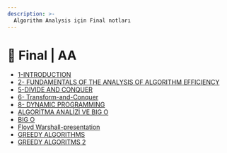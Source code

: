 ```yaml
---
description: >-
  Algorithm Analysis için Final notları
---
```


# 📅 Final \| AA

<!--YPackage.YGitbookIntegration-tarafından-otomatik-oluşturulmuştur-->

- [1-INTRODUCTION](1-INTRODUCTION.pdf)
- [2- FUNDAMENTALS OF THE ANALYSIS OF ALGORITHM EFFICIENCY](2-%20FUNDAMENTALS%20OF%20THE%20ANALYSIS%20OF%20ALGORITHM%20EFFICIENCY.pdf)
- [5-DIVIDE AND CONQUER](5-DIVIDE%20AND%20CONQUER.pdf)
- [6- Transform-and-Conquer](6-%20Transform-and-Conquer.pdf)
- [8- DYNAMIC PROGRAMMING](8-%20DYNAMIC%20PROGRAMMING.pdf)
- [ALGORİTMA ANALİZİ VE BIG O](ALGOR%C4%B0TMA%20ANAL%C4%B0Z%C4%B0%20VE%20BIG%20O.pdf)
- [BIG O](BIG%20O.pdf)
- [Floyd Warshall-presentation](Floyd%20Warshall-presentation.pdf)
- [GREEDY ALGORITHMS](GREEDY%20ALGORITHMS.pdf)
- [GREEDY ALGORITMS 2](GREEDY%20ALGORITMS%202.pdf)

<!--YPackage.YGitbookIntegration-tarafından-otomatik-oluşturulmuştur-->
